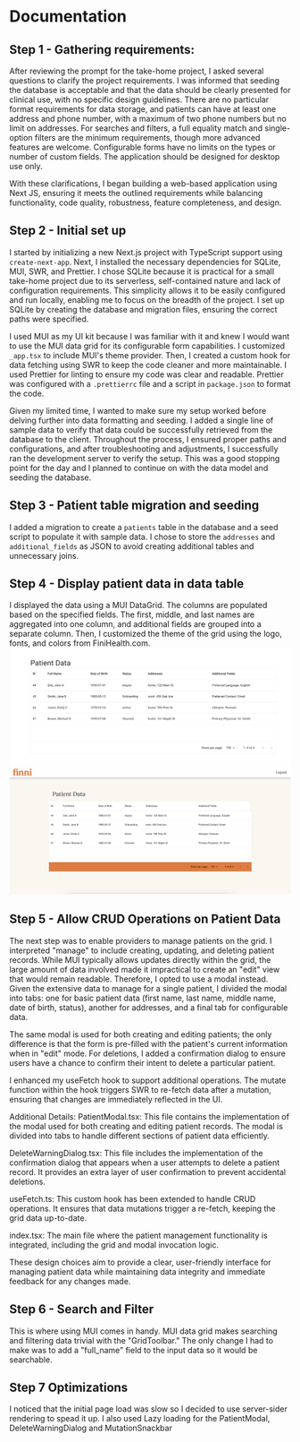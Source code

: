 # Documentation

## Step 1 - Gathering requirements:

After reviewing the prompt for the take-home project, I asked several questions to clarify the project requirements. I was informed that seeding the database is acceptable and that the data should be clearly presented for clinical use, with no specific design guidelines. There are no particular format requirements for data storage, and patients can have at least one address and phone number, with a maximum of two phone numbers but no limit on addresses. For searches and filters, a full equality match and single-option filters are the minimum requirements, though more advanced features are welcome. Configurable forms have no limits on the types or number of custom fields. The application should be designed for desktop use only.

With these clarifications, I began building a web-based application using Next JS, ensuring it meets the outlined requirements while balancing functionality, code quality, robustness, feature completeness, and design.

## Step 2 - Initial set up

I started by initializing a new Next.js project with TypeScript support using `create-next-app`. Next, I installed the necessary dependencies for SQLite, MUI, SWR, and Prettier. I chose SQLite because it is practical for a small take-home project due to its serverless, self-contained nature and lack of configuration requirements. This simplicity allows it to be easily configured and run locally, enabling me to focus on the breadth of the project. I set up SQLite by creating the database and migration files, ensuring the correct paths were specified.

I used MUI as my UI kit because I was familiar with it and knew I would want to use the MUI data grid for its configurable form capabilities. I customized `_app.tsx` to include MUI's theme provider. Then, I created a custom hook for data fetching using SWR to keep the code cleaner and more maintainable. I used Prettier for linting to ensure my code was clear and readable. Prettier was configured with a `.prettierrc` file and a script in `package.json` to format the code.

Given my limited time, I wanted to make sure my setup worked before delving further into data formatting and seeding. I added a single line of sample data to verify that data could be successfully retrieved from the database to the client. Throughout the process, I ensured proper paths and configurations, and after troubleshooting and adjustments, I successfully ran the development server to verify the setup. This was a good stopping point for the day and I planned to continue on with the data model and seeding the database.

## Step 3 - Patient table migration and seeding

I added a migration to create a `patients` table in the database and a seed script to populate it with sample data. I chose to store the `addresses` and `additional_fields` as JSON to avoid creating additional tables and unnecessary joins.

## Step 4 - Display patient data in data table

I displayed the data using a MUI DataGrid. The columns are populated based on the specified fields. The first, middle, and last names are aggregated into one column, and additional fields are grouped into a separate column. Then, I customized the theme of the grid using the logo, fonts, and colors from FiniHealth.com.
![DataGrid](public/datagrid-plain.png)
![DataGrid](public/datagrid-customized.png)

## Step 5 - Allow CRUD Operations on Patient Data

The next step was to enable providers to manage patients on the grid. I interpreted "manage" to include creating, updating, and deleting patient records. While MUI typically allows updates directly within the grid, the large amount of data involved made it impractical to create an "edit" view that would remain readable. Therefore, I opted to use a modal instead. Given the extensive data to manage for a single patient, I divided the modal into tabs: one for basic patient data (first name, last name, middle name, date of birth, status), another for addresses, and a final tab for configurable data.

The same modal is used for both creating and editing patients; the only difference is that the form is pre-filled with the patient's current information when in "edit" mode. For deletions, I added a confirmation dialog to ensure users have a chance to confirm their intent to delete a particular patient.

I enhanced my useFetch hook to support additional operations. The mutate function within the hook triggers SWR to re-fetch data after a mutation, ensuring that changes are immediately reflected in the UI.

Additional Details:
PatientModal.tsx: This file contains the implementation of the modal used for both creating and editing patient records. The modal is divided into tabs to handle different sections of patient data efficiently.

DeleteWarningDialog.tsx: This file includes the implementation of the confirmation dialog that appears when a user attempts to delete a patient record. It provides an extra layer of user confirmation to prevent accidental deletions.

useFetch.ts: This custom hook has been extended to handle CRUD operations. It ensures that data mutations trigger a re-fetch, keeping the grid data up-to-date.

index.tsx: The main file where the patient management functionality is integrated, including the grid and modal invocation logic.

These design choices aim to provide a clear, user-friendly interface for managing patient data while maintaining data integrity and immediate feedback for any changes made.

## Step 6 - Search and Filter

This is where using MUI comes in handy. MUI data grid makes searching and filtering data trivial with the "GridToolbar." The only change I had to make was to add a "full_name" field to the input data so it would be searchable.

## Step 7 Optimizations

I noticed that the initial page load was slow so I decided to use server-sider rendering to spead it up. I also used Lazy loading for the PatientModal, DeleteWarningDialog and MutationSnackbar
